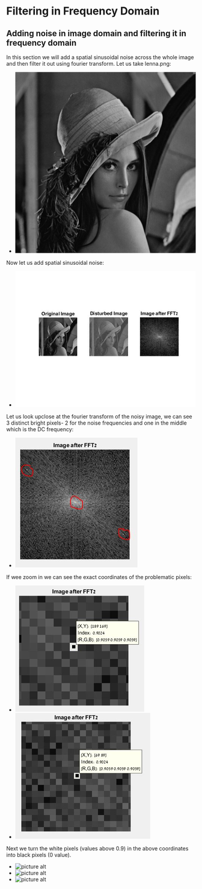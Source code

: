 # Filtering in Frequency Domain #
## Adding noise in image domain and filtering it in frequency domain ##
In this section we will add a spatial sinusoidal noise across the whole image and then filter it out using fourier transform.
Let us take lenna.png:
* ![picture alt](https://github.com/amitsason/Digital-Image-Processing/blob/master/Filtering%20image%20in%20frequency%20domain/lenna.png)


Now let us add spatial sinusoidal noise:
* ![picture alt](https://github.com/amitsason/Digital-Image-Processing/blob/master/Filtering%20image%20in%20frequency%20domain/originalNnoisy.jpg)


Let us look upclose at the fourier transform of the noisy image, we can see 3 distinct bright pixels-
2 for the noise frequencies and one in the middle which is the DC frequency:
* ![picture alt](https://github.com/amitsason/Digital-Image-Processing/blob/master/Filtering%20image%20in%20frequency%20domain/2freqNdc.JPG)


If wee zoom in we can see the exact coordinates of the problematic pixels:
* ![picture alt](https://github.com/amitsason/Digital-Image-Processing/blob/master/Filtering%20image%20in%20frequency%20domain/firstFreqCoo.JPG)
* ![picture alt](https://github.com/amitsason/Digital-Image-Processing/blob/master/Filtering%20image%20in%20frequency%20domain/secondFreqCoo.JPG)


Next we turn the white pixels (values above 0.9) in the above coordinates into black pixels (0 value).
* ![picture alt]()
* ![picture alt]()
* ![picture alt]()
